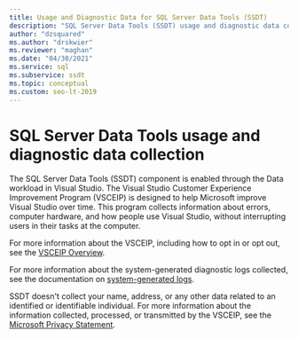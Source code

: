 ```yaml
---
title: Usage and Diagnostic Data for SQL Server Data Tools (SSDT)
description: "SQL Server Data Tools (SSDT) usage and diagnostic data collection"
author: "dzsquared"
ms.author: "drskwier"
ms.reviewer: "maghan"
ms.date: "04/30/2021"
ms.service: sql
ms.subservice: ssdt
ms.topic: conceptual
ms.custom: seo-lt-2019
---
```


# SQL Server Data Tools usage and diagnostic data collection

The SQL Server Data Tools (SSDT) component is enabled through the Data workload in Visual Studio.  The Visual Studio Customer Experience Improvement Program (VSCEIP) is designed to help Microsoft improve Visual Studio over time. This program collects information about errors, computer hardware, and how people use Visual Studio, without interrupting users in their tasks at the computer.

For more information about the VSCEIP, including how to opt in or opt out, see the [VSCEIP Overview](/visualstudio/ide/visual-studio-experience-improvement-program).

For more information about the system-generated diagnostic logs collected, see the documentation on [system-generated logs](/visualstudio/ide/diagnostic-data-collection).


SSDT doesn't collect your name, address, or any other data related to an identified or identifiable individual. For more information about the information collected, processed, or transmitted by the VSCEIP, see the [Microsoft Privacy Statement](https://privacy.microsoft.com/privacystatement).
